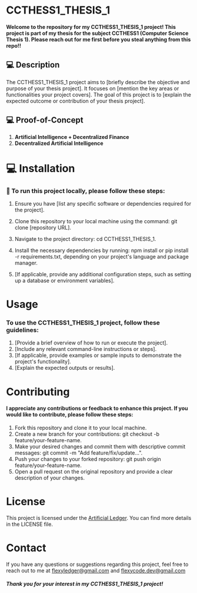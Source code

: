 # CCTHESS1_THESIS_1

#### Welcome to the repository for my CCTHESS1_THESIS_1 project! This project is part of my thesis for the subject CCTHESS1 (Computer Science Thesis 1). Please reach out for me first before you steal anything from this repo!!

## 💻 Description
The CCTHESS1_THESIS_1 project aims to [briefly describe the objective and purpose of your thesis project]. It focuses on [mention the key areas or functionalities your project covers]. The goal of this project is to [explain the expected outcome or contribution of your thesis project].

## 💻 Proof-of-Concept

1. **Artificial Intelligence + Decentralized Finance**
2. **Decentralized Artificial Intelligence**

# 💻 Installation   

### 🧰 To run this project locally, please follow these steps:

1. Ensure you have [list any specific software or dependencies required for the project].
2. Clone this repository to your local machine using the command: git clone [repository URL].
3. Navigate to the project directory: cd CCTHESS1_THESIS_1.
4. Install the necessary dependencies by running: npm install or pip install -r requirements.txt, depending on your project's language and package manager.

5. [If applicable, provide any additional configuration steps, such as setting up a database or environment variables].
   
# Usage
### To use the CCTHESS1_THESIS_1 project, follow these guidelines:

1. [Provide a brief overview of how to run or execute the project].
2. [Include any relevant command-line instructions or steps].
3. [If applicable, provide examples or sample inputs to demonstrate the project's functionality].
4. [Explain the expected outputs or results].

# Contributing 

#### I appreciate any contributions or feedback to enhance this project. If you would like to contribute, please follow these steps:

1. Fork this repository and clone it to your local machine.
2. Create a new branch for your contributions: git checkout -b feature/your-feature-name.
3. Make your desired changes and commit them with descriptive commit messages: git commit -m "Add feature/fix/update...".
4. Push your changes to your forked repository: git push origin feature/your-feature-name.
5. Open a pull request on the original repository and provide a clear description of your changes.

# License
This project is licensed under the [Artificial Ledger](https://github.com/Artificial-Ledger-Technology). You can find more details in the LICENSE file.

# Contact
If you have any questions or suggestions regarding this project, feel free to reach out to me at flexyledger@gmail.com and flexycode.dev@gmail.com

##### Thank you for your interest in my CCTHESS1_THESIS_1 project!


